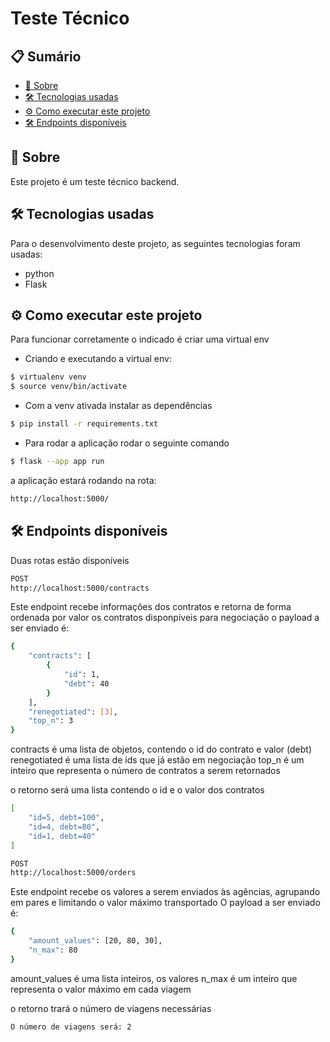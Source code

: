 # Teste Técnico

## 📋 Sumário
- [📖 Sobre](#-sobre)
- [🛠 Tecnologias usadas](#-tecnologias-usadas)
- [⚙ Como executar este projeto](#-como-executar-este-projeto)
- [🛠 Endpoints disponíveis](#-ndpoints-disponíveis)

## 📖 Sobre
Este projeto é um teste técnico backend.

## 🛠 Tecnologias usadas
Para o desenvolvimento deste projeto, as seguintes tecnologias foram usadas:

- python
- Flask

## ⚙ Como executar este projeto
Para funcionar corretamente o indicado é criar uma virtual env

- Criando e executando a virtual env:
``` bash
$ virtualenv venv
$ source venv/bin/activate 
```
- Com a venv ativada instalar as dependências
``` bash
$ pip install -r requirements.txt  
```
- Para rodar a aplicação rodar o seguinte comando
``` bash
$ flask --app app run
```

a aplicação estará rodando na rota:
``` bash
http://localhost:5000/
```

## 🛠 Endpoints disponíveis
Duas rotas estão disponíveis
``` bash
POST
http://localhost:5000/contracts
```
Este endpoint recebe informações dos contratos e retorna de forma ordenada por valor os contratos disponpiveis para negociação
o payload a ser enviado é:
``` bash
{
    "contracts": [
        {
            "id": 1,
            "debt": 40
        }
    ],
    "renegotiated": [3],
    "top_n": 3
}
```
contracts é uma lista de objetos, contendo o id do contrato e valor (debt)
renegotiated é uma lista de ids que já estão em negociação
top_n é um inteiro que representa o número de contratos a serem retornados

o retorno será uma lista contendo o id e o valor dos contratos
``` bash
[
    "id=5, debt=100",
    "id=4, debt=80",
    "id=1, debt=40"
]
```

``` bash
POST
http://localhost:5000/orders
```
Este endpoint recebe os valores a serem enviados às agências, agrupando em pares e limitando o valor máximo transportado
O payload a ser enviado é:
``` bash
{
    "amount_values": [20, 80, 30],
    "n_max": 80
}
```
amount_values é uma lista inteiros, os valores
n_max é um inteiro que representa o valor máximo em cada viagem

o retorno trará o número de viagens necessárias
``` bash
O número de viagens será: 2
```